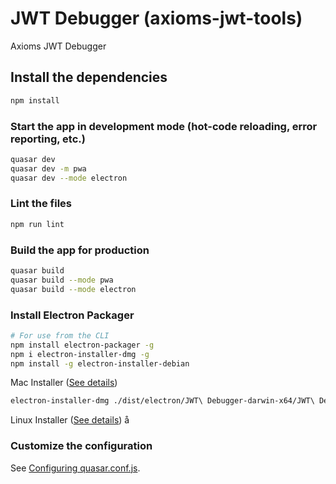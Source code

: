 # JWT Debugger (axioms-jwt-tools)

Axioms JWT Debugger

## Install the dependencies
```bash
npm install
```

### Start the app in development mode (hot-code reloading, error reporting, etc.)
```bash
quasar dev
quasar dev -m pwa
quasar dev --mode electron
```

### Lint the files
```bash
npm run lint
```

### Build the app for production
```bash
quasar build
quasar build --mode pwa
quasar build --mode electron
```

### Install Electron Packager
```bash
# For use from the CLI
npm install electron-packager -g
npm i electron-installer-dmg -g
npm install -g electron-installer-debian
```

Mac Installer ([See details](https://github.com/electron-userland/electron-installer-dmg))
```bash
electron-installer-dmg ./dist/electron/JWT\ Debugger-darwin-x64/JWT\ Debugger.app JWTDebugger.app --dest dist/Installers/
```

Linux Installer ([See details](https://github.com/electron-userland/electron-installer-debian))
å

### Customize the configuration
See [Configuring quasar.conf.js](https://quasar.dev/quasar-cli/quasar-conf-js).


